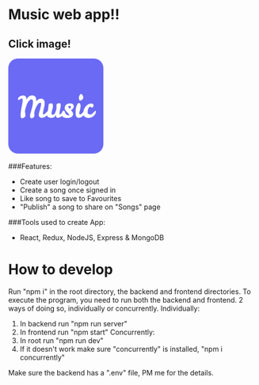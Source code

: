 # Music web app!!
## Click image!
[![Music](frontend/public/android-chrome-192x192.png)](https://www.music.vinaycloud.ca)

###Features:
- Create user login/logout
- Create a song once signed in
- Like song to save to Favourites
- "Publish" a song to share on "Songs" page

###Tools used to create App:
- React, Redux, NodeJS, Express & MongoDB

# How to develop
Run "npm i" in the root directory, the backend and frontend directories. 
To execute the program, you need to run both the backend and frontend. 
2 ways of doing so, individually or concurrently.
Individually:
1. In backend run "npm run server"
2. In frontend run "npm start" 
Concurrently:
1. In root run "npm run dev"
2. If it doesn't work make sure "concurrently" is installed, "npm i concurrently"

Make sure the backend has a ".env" file, PM me for the details.
